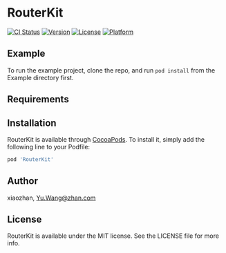 # RouterKit

[![CI Status](https://img.shields.io/travis/xiaozhan/RouterKit.svg?style=flat)](https://travis-ci.org/xiaozhan/RouterKit)
[![Version](https://img.shields.io/cocoapods/v/RouterKit.svg?style=flat)](https://cocoapods.org/pods/RouterKit)
[![License](https://img.shields.io/cocoapods/l/RouterKit.svg?style=flat)](https://cocoapods.org/pods/RouterKit)
[![Platform](https://img.shields.io/cocoapods/p/RouterKit.svg?style=flat)](https://cocoapods.org/pods/RouterKit)

## Example

To run the example project, clone the repo, and run `pod install` from the Example directory first.

## Requirements

## Installation

RouterKit is available through [CocoaPods](https://cocoapods.org). To install
it, simply add the following line to your Podfile:

```ruby
pod 'RouterKit'
```

## Author

xiaozhan, Yu.Wang@zhan.com

## License

RouterKit is available under the MIT license. See the LICENSE file for more info.
